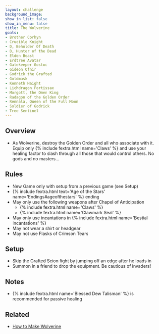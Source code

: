 ```yaml
---
layout: challenge
background_image: 
show_in_list: false
show_in_menu: false
title: The Wolverine
goals:
- Brother Corhyn
- Crucible Knight
- D, Beholder Of Death
- D, Hunter of the Dead
- Elden Beast
- Erdtree Avatar
- Gatekeeper Gostoc
- Gideon Ofnir
- Godrick the Grafted
- Goldmask
- Kenneth Haight
- Lichdragon Fortissax
- Morgott, the Omen King
- Radagon of the Golden Order
- Rennala, Queen of the Full Moon
- Soldier of Godrick
- Tree Sentinel
---
```


## Overview

- As Wolverine, destroy the Golden Order and all who associate with it. Equip only {% include fextra.html name='Claws' %} and use your healing factor to slash through all those that would control others. No gods and no masters...

## Rules

- New Game only with setup from a previous game (see Setup)
-  {% include fextra.html text='Age of the Stars' name='Endings#ageofthestars' %} ending
- May only use the following weapons after Chapel of Anticipation
    - {% include fextra.html name='Claws' %}
    - {% include fextra.html name='Clawmark Seal' %}
- May only use incantations in {% include fextra.html name='Bestial Incantations' %}
- May not wear a shirt or headgear
- May not use Flasks of Crimson Tears

## Setup

- Skip the Grafted Scion fight by jumping off an edge after he loads in
- Summon in a friend to drop the equipment. Be cautious of invaders!

## Notes

- {% include fextra.html name='Blessed Dew Talisman' %} is recommended for passive healing

## Related

- [How to Make Wolverine](https://www.youtube.com/watch?v=WCFvKba4qWs)